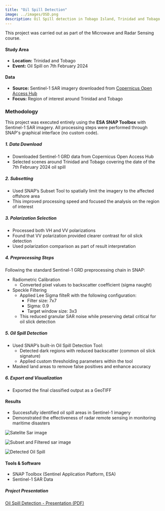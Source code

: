 ```yaml
---
title: "Oil Spill Detection"
image: ../images/OSD.png
description: Oil Spill detection in Tobago Island, Trinidad and Tobago Using SNAP
---
```


This project was carried out as part of the Microwave and Radar Sensing course.


#### Study Area

- **Location:** Trinidad and Tobago
- **Event:** Oil Spill on 7th February 2024



#### Data

- **Source:** Sentinel-1 SAR imagery downloaded from [Copernicus Open Access Hub](https://colhub.copernicus.eu/userguide/)
- **Focus:** Region of interest around Trinidad and Tobago



### Methodology

This project was executed entirely using the **ESA SNAP Toolbox** with Sentinel-1 SAR imagery. All processing steps were performed through SNAP's graphical interface (no custom code).

##### 1. Data Download
- Downloaded Sentinel-1 GRD data from Copernicus Open Access Hub
- Selected scenes around Trinidad and Tobago covering the date of the 7th February 2024 oil spill

##### 2. Subsetting
- Used SNAP’s Subset Tool to spatially limit the imagery to the affected offshore area
- This improved processing speed and focused the analysis on the region of interest

##### 3. Polarization Selection
- Processed both VH and VV polarizations
- Found that VV polarization provided clearer contrast for oil slick detection
- Used polarization comparison as part of result interpretation

##### 4. Preprocessing Steps

Following the standard Sentinel-1 GRD preprocessing chain in SNAP:


- Radiometric Calibration
  - Converted pixel values to backscatter coefficient (sigma naught)
- Speckle Filtering
  - Applied Lee Sigma filteR with the following configuration:
    - Filter size: 7x7
    - Sigma: 0.9
    - Target window size: 3x3
  - This reduced granular SAR noise while preserving detail critical for oil slick detection


##### 5. Oil Spill Detection
- Used SNAP’s built-in Oil Spill Detection Tool:
  - Detected dark regions with reduced backscatter (common oil slick signature)
  - Applied custom thresholding parameters within the tool
- Masked land areas to remove false positives and enhance accuracy

##### 6. Export and Visualization
- Exported the final classified output as a GeoTIFF

#### Results

- Successfully identified oil spill areas in Sentinel-1 imagery
- Demonstrated the effectiveness of radar remote sensing in monitoring maritime disasters

![Satelite Sar image](/assets/oil-spill-detection-snap/raw_image.png)

![Subset and Filtered sar image](/assets/oil-spill-detection-snap/Filtered_sar.png)

![Detected Oil Spill](/assets/oil-spill-detection-snap/oil_spill_detection.png)


#### Tools & Software

- SNAP Toolbox (Sentinel Application Platform, ESA)
- Sentinel-1 SAR Data

##### Project Presentation

[Oil Spill Detection - Presentation (PDF)](/assets/oil-spill-detection-snap/Presentation.pdf)


